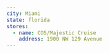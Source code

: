 ```yaml
---
city: Miami
state: florida
stores:
  - name: COS/Majestic Cruise
    address: 1900 NW 129 Avenue
---
```

